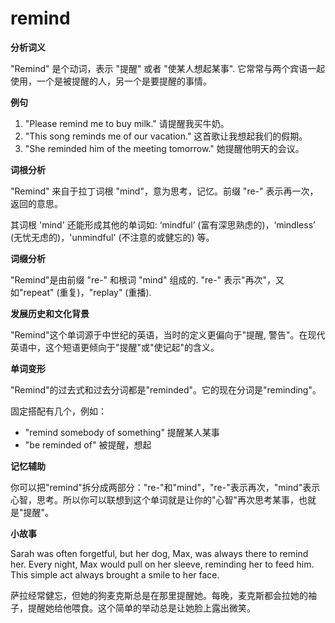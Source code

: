 # remind

**分析词义**

  

"Remind" 是个动词，表示 "提醒" 或者 "使某人想起某事". 它常常与两个宾语一起使用，一个是被提醒的人，另一个是要提醒的事情。

  

**例句**

  

1.  "Please remind me to buy milk." 请提醒我买牛奶。
2.  "This song reminds me of our vacation." 这首歌让我想起我们的假期。
3.  "She reminded him of the meeting tomorrow." 她提醒他明天的会议。

  

**词根分析**

  

"Remind" 来自于拉丁词根 "mind"，意为思考，记忆。前缀 "re-" 表示再一次，返回的意思。

  

其词根 'mind' 还能形成其他的单词如: ‘mindful’ (富有深思熟虑的)，‘mindless’ (无忧无虑的)，'unmindful' (不注意的或健忘的) 等。

  

**词缀分析**

  

"Remind"是由前缀 "re-" 和根词 "mind" 组成的. "re-" 表示"再次"，又如"repeat" (重复)，"replay" (重播).

  

**发展历史和文化背景**

  

"Remind"这个单词源于中世纪的英语，当时的定义更偏向于"提醒, 警告"。在现代英语中，这个短语更倾向于"提醒"或"使记起"的含义。

  

**单词变形**

  

"Remind"的过去式和过去分词都是"reminded"。它的现在分词是"reminding"。

  

固定搭配有几个，例如：

  

*   "remind somebody of something" 提醒某人某事
*   "be reminded of" 被提醒，想起

  

**记忆辅助**

  

你可以把"remind"拆分成两部分："re-"和"mind"，"re-"表示再次，"mind"表示心智，思考。所以你可以联想到这个单词就是让你的"心智"再次思考某事，也就是"提醒"。

  

**小故事**

  

Sarah was often forgetful, but her dog, Max, was always there to remind her. Every night, Max would pull on her sleeve, reminding her to feed him. This simple act always brought a smile to her face.

  

萨拉经常健忘，但她的狗麦克斯总是在那里提醒她。每晚，麦克斯都会拉她的袖子，提醒她给他喂食。这个简单的举动总是让她脸上露出微笑。
